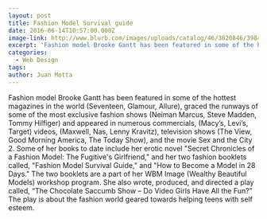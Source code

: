 ```yaml
---
layout: post
title: Fashion Model Survival guide
date: 2016-06-14T10:57:00.000Z
image-link: http://www.blurb.com/images/uploads/catalog/46/3820846/3984071-6562e26c74d1051ae04ed332ef1e12dd.jpg
excerpt: 'Fashion model Brooke Gantt has been featured in some of the hottest magazines in the world (Seventeen, Glamour, Allure), graced the runways of some of the most exclusive fashion shows...'
categories:
  - Web Design
tags:
author: Juan Motta
---
```



Fashion model Brooke Gantt has been featured in some of the hottest magazines in the world (Seventeen, Glamour, Allure), graced the runways of some of the most exclusive fashion shows (Neiman Marcus, Steve Madden, Tommy Hilfiger) and appeared in numerous commercials, (Macy’s, Levi’s, Target) videos, (Maxwell, Nas, Lenny Kravitz), television shows (The View, Good Morning America, The Today Show), and the movie Sex and the City 2. Some of her books to date include her erotic novel "Secret Chronicles of a Fashion Model: The Fugitive's Girlfriend," and her two fashion booklets called, "Fashion Model Survival Guide," and "How to Become a Model in 28 Days." The two booklets are a part of her WBM Image (Wealthy Beautiful Models) workshop program. She also wrote, produced, and directed a play called, “The Chocolate Saccumb Show – Do Video Girls Have All the Fun?” The play is about the fashion world geared towards helping teens with self esteem.
